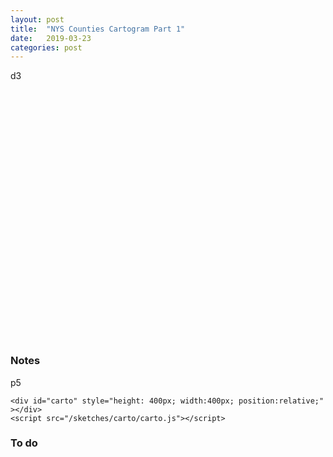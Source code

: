 ```yaml
---
layout: post
title:  "NYS Counties Cartogram Part 1"
date:   2019-03-23
categories: post
---
```


d3

<div id="carto2" style="height: 400px; width:400px; position:relative;" >
<svg id="cartoD3"></svg>
</div>



<script src="https://d3js.org/d3.v5.min.js"></script>
<script src="https://d3js.org/d3-selection-multi.v1.min.js"></script>

<script src="/sketches/carto/carto_d3.js"></script>

### Notes

p5

<script src="https://cdnjs.cloudflare.com/ajax/libs/p5.js/0.5.8/p5.min.js"></script>
<script src='/sketches/my_colors.js' type="text/javascript"></script>
<script src='/sketches/my_functions.js' type="text/javascript"></script>


```
<div id="carto" style="height: 400px; width:400px; position:relative;" ></div>
<script src="/sketches/carto/carto.js"></script>
```


### To do

